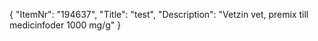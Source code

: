 {
  "ItemNr": "194637",
  "Title": "test",
  "Description": "Vetzin vet, premix till medicinfoder 1000 mg/g"
}